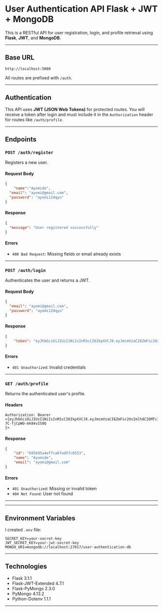 

#  User Authentication API  Flask + JWT + MongoDB

This is a RESTful API for user registration, login, and profile retrieval using **Flask**, **JWT**, and **MongoDB**.

---

##  Base URL

```
http://localhost:5000
```

All routes are prefixed with `/auth`.

---

##  Authentication

This API uses **JWT (JSON Web Tokens)** for protected routes. You will receive a token after login and must include it in the `Authorization` header for routes like `/auth/profile`.

---

##  Endpoints

### `POST /auth/register`

Registers a new user.

#### Request Body

```json
{
    "name":"Ayomide",
  "email": "ayomi@gmail.com",
  "password": "ayomi124qyu"
}
```

#### Response

```json
{
  "message": "User registered successfully"
}
```

#### Errors

- `400 Bad Request`: Missing fields or email already exists

---

###  `POST /auth/login`

Authenticates the user and returns a JWT.

#### Request Body

```json
{
  "email": "ayomi@gmail.com",
  "password": "ayomi124qyu"
}
```

#### Response

```json
{
    "token": "eyJhbGciOiJIUzI1NiIsInR5cCI6IkpXVCJ9.eyJmcmVzaCI6ZmFsc2UsImlhdCI6MTc1MDgzNDI5MywianRpIjoiNTUzNzlmMGMtMmJlNS00MzM5LWIyNTUtZTYxMmEzOGNiMGQzIiwidHlwZSI6ImFjY2VzcyIsInN1YiI6IjY4NWI5NWE0ZWY3Y2E2ZmVkNWZjNjU1MyIsIm5iZiI6MTc1MDgzNDI5MywiY3NyZiI6ImEwZDU0YzNiLTZiOTQtNDQ4NC05MDg0LWEyNGViNTBlZmRiNiIsImV4cCI6MTc1MDgzNTE5M30.niuTh7Uu5HLnauKepTys9q0-7C-fjCpWO-mk84vIS0Q"
}
```

#### Errors

- `401 Unauthorized`: Invalid credentials

---

### `GET /auth/profile`

Returns the authenticated user's profile.

#### Headers

```
Authorization: Bearer <{eyJhbGciOiJIUzI1NiIsInR5cCI6IkpXVCJ9.eyJmcmVzaCI6ZmFsc2UsImlhdCI6MTc1MDgzNDI5MywianRpIjoiNTUzNzlmMGMtMmJlNS00MzM5LWIyNTUtZTYxMmEzOGNiMGQzIiwidHlwZSI6ImFjY2VzcyIsInN1YiI6IjY4NWI5NWE0ZWY3Y2E2ZmVkNWZjNjU1MyIsIm5iZiI6MTc1MDgzNDI5MywiY3NyZiI6ImEwZDU0YzNiLTZiOTQtNDQ4NC05MDg0LWEyNGViNTBlZmRiNiIsImV4cCI6MTc1MDgzNTE5M30.niuTh7Uu5HLnauKepTys9q0-7C-fjCpWO-mk84vIS0Q
}>
```

#### Response

```json
{
    "id": "685b95a4ef7ca6fed5fc6553",
    "name": "Ayomide",
    "email": "ayomi@gmail.com"
}
```

#### Errors

- `401 Unauthorized`: Missing or invalid token
- `404 Not Found`: User not found

---



---

## Environment Variables

I created `.env` file:

```
SECRET_KEY=your-secret-key
JWT_SECRET_KEY=your-jwt-secret-key
MONGO_URI=mongodb://localhost:27017/user-authentication-db
```

---

##  Technologies

- Flask 3.1.1
- Flask-JWT-Extended 4.7.1
- Flask-PyMongo 2.3.0
- PyMongo 4.13.2
- Python-Dotenv 1.1.1

---